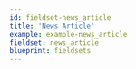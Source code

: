 ```yaml
---
id: fieldset-news_article
title: 'News Article'
example: example-news_article
fieldset: news_article
blueprint: fieldsets
---
```

